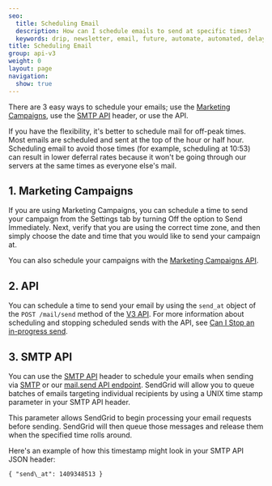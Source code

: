 ```yaml
---
seo:
  title: Scheduling Email
  description: How can I schedule emails to send at specific times?
  keywords: drip, newsletter, email, future, automate, automated, delay, schedule, delivery
title: Scheduling Email
group: api-v3
weight: 0
layout: page
navigation:
  show: true
---
```


There are 3 easy ways to schedule your emails; use the [Marketing Campaigns]({{root_url}}/ui/sending-email/how-to-send-email-with-marketing-campaigns/), use the [SMTP API]({{root_url}}/for-developers/sending-email/scheduling-parameters/) header, or use the API.

<call-out>

If you have the flexibility, it's better to schedule mail for off-peak times. Most emails are scheduled and sent at the top of the hour or half hour. Scheduling email to avoid those times (for example, scheduling at 10:53) can result in lower deferral rates because it won't be going through our servers at the same times as everyone else's mail.

</call-out>

## 1. Marketing Campaigns
If you are using Marketing Campaigns, you can schedule a time to send your campaign from the Settings tab by turning Off the option to Send Immediately. Next, verify that you are using the correct time zone, and then simply choose the date and time that you would like to send your campaign at.

You can also schedule your campaigns with the [Marketing Campaigns API]({{root_url}}/API_Reference/Web_API_v3/Marketing_Campaigns/campaigns.html#Schedule-a-Campaign-POST).

## 2. API
You can schedule a time to send your email by using the `send_at` object of the `POST /mail/send` method of the [V3 API]({{root_url}}/api-reference). For more information about scheduling and stopping scheduled sends with the API, see [Can I Stop an in-progress send]({{root_url}}/for-developers/sending-email/stopping-an-in-progress-send/).


## 3. SMTP API
You can use the [SMTP API]({{root_url}}/for-developers/sending-email/scheduling-parameters/) header to schedule your emails when sending via [SMTP]({{root_url}}/for-developers/sending-email/getting-started-smtp/) or our [mail.send API endpoint]({{root_url}}/API_Reference/Web_API/mail.html). SendGrid will allow you to queue batches of emails targeting individual recipients by using a UNIX time stamp parameter in your SMTP API header.

This parameter allows SendGrid to begin processing your email requests before sending. SendGrid will then queue those messages and release them when the specified time rolls around.

Here's an example of how this timestamp might look in your SMTP API JSON header:

`{ "send\_at": 1409348513 }`

